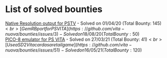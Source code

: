 # List of solved bounties

[Native Resolution output for PSTV](https://github.com/vita-nuova/bounties/issues/7#issuecomment-607211657) - Solved on 01/04/20 (Total Bounty: 145$)<br>
[GemRB port for PS VITA](https://github.com/vita-nuova/bounties/issues/3) - Solved on 18/08/20 (Total Bounty: 50$)<br>
[PICO-8 emulator for PS VITA](https://github.com/vita-nuova/bounties/issues/18) - Solved on 27/03/21 (Total Bounty: 41$)<br>
[Use a SD2Vita card as a retail game](https://github.com/vita-nuova/bounties/issues/51) - Solved on 16/05/21 (Total Bounty: 120$)
